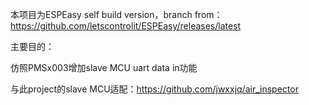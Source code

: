 本项目为ESPEasy self build version，branch from：https://github.com/letscontrolit/ESPEasy/releases/latest

主要目的：

仿照PMSx003增加slave MCU uart data in功能

与此project的slave MCU适配：https://github.com/jwxxjq/air_inspector
